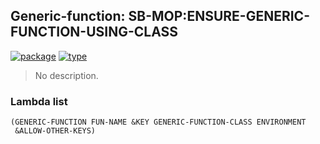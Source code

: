 ## Generic-function: SB-MOP:ENSURE-GENERIC-FUNCTION-USING-CLASS
[![package](https://img.shields.io/badge/Package-SB--MOP-5f9ea0.svg?style=social&colorA=999999)](../) [![type](https://img.shields.io/badge/Type-Generic--Function-5f9ea0.svg?style=social&colorA=999999)](../#generic-function) 

> No description.

### Lambda list
```
(GENERIC-FUNCTION FUN-NAME &KEY GENERIC-FUNCTION-CLASS ENVIRONMENT
 &ALLOW-OTHER-KEYS)
```
